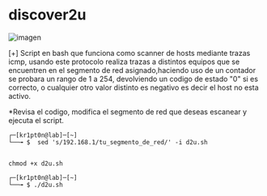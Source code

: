 # discover2u
![imagen](https://www.ccn.cni.es/images/slides/banner-actualidad.jpg)

[+] Script en bash que funciona como scanner de hosts mediante trazas icmp, usando este protocolo realiza trazas a distintos equipos que se encuentren en el segmento de red asignado,haciendo uso de un contador se probara un rango de 1 a 254, devolviendo un codigo de estado "0" si es correcto, o cualquier otro valor distinto es negativo es decir el host no esta activo. 

*Revisa el codigo, modifica el segmento de red que deseas escanear y ejecuta el script.
    
    ┌─[kr1pt0n@lab]─[~]
    └──╼ $  sed 's/192.168.1/tu_segmento_de_red/' -i d2u.sh

    
    chmod +x d2u.sh

    ┌─[kr1pt0n@lab]─[~]
    └──╼ $ ./d2u.sh
